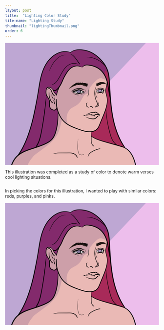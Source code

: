 ```yaml
---
layout: post
title:  "Lighting Color Study"
tile-name: "Lighting Study"
thumbnail: "lightingThumbnail.png"
order: 6
---
```


<div class="row">

  <div class="small-12 medium-6 large-8 columns">
    <img src="/img/colorHair.png" alt="Hero Image">
  </div>

  <div class="small-12 medium-6 large-4 columns">
    <p>This illustration was completed as a study of color to denote warm verses cool lighting situations. </p>
  </div>
  
</div>

<div class="row verticalSpace">

  <div class="small-12 medium-6 large-4 columns">
    <p>In picking the colors for this illustration, I wanted to play with similar colors: reds, purples, and pinks. </p>
  </div>
  <div class="small-12 medium-6 large-8 columns">
    <img src="/img/colorHair.png" alt="Hero Image">
  </div>
  
</div>